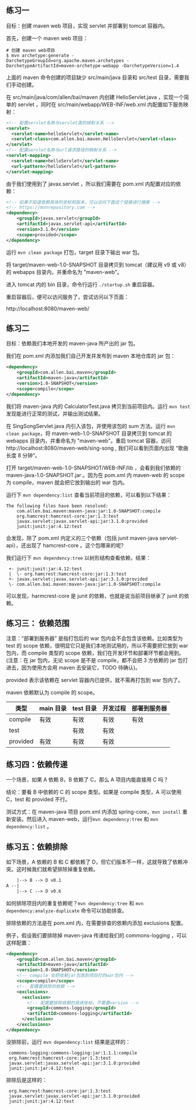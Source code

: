 ## 练习一

目标：创建 maven web 项目，实现 servlet 并部署到 tomcat 容器内。

首先，创建一个 maven web 项目：

```shell
# 创建 maven web项目
$ mvn archetype:generate -DarchetypeGroupId=org.apache.maven.archetypes -DarchetypeArtifactId=maven-archetype-webapp -DarchetypeVersion=1.4
```

上面的 maven 命令创建的项目缺少 src/main/java 目录和 src/test 目录，需要我们手动创建。

在 src/main/java/com/allen/bai/maven 内创建 HelloServlet.java ，实现一个简单的 servlet ，同时在 src/main/webapp/WEB-INF/web.xml 内配置如下服务映射：

```XML
<!-- 配置servlet名称与servlet类的映射关系 -->
<servlet>
  <servlet-name>helloServlet</servlet-name>
  <servlet-class>com.allen.bai.maven.HelloServlet</servlet-class>
</servlet>
<!-- 配置servlet名称与url请求路径的映射关系 -->
<servlet-mapping>
  <servlet-name>helloServlet</servlet-name>
  <url-pattern>/helloServlet</url-pattern>
</servlet-mapping>
```

由于我们使用到了 javax.servlet ，所以我们需要在 pom.xml 内配置对应的依赖：

```XML
<!-- 如果不知道依赖具体的坐标和版本，可以访问下面这个链接进行搜索 -->
<!-- https://mvnrepository.com -->
<dependency>
    <groupId>javax.servlet</groupId>
    <artifactId>javax.servlet-api</artifactId>
    <version>3.1.0</version>
    <scope>provided</scope>
</dependency>
```

运行 `mvn clean package` 打包，target 目录下输出 war 包。

将 target/maven-web-1.0-SNAPSHOT 目录拷贝到 tomcat（建议用 v9 或 v8） 的 webapps 目录内，并重命名为 "maven-web"。

进入 tomcat 内的 bin 目录，命令行运行 `./startup.sh` 重启容器。

重启容器后，便可以访问服务了，尝试访问以下页面：

http://localhost:8080/maven-web/

## 练习二

目标：依赖我们本地开发的 maven-java 所产出的 jar 包。

我们在 pom.xml 内添加我们自己开发并发布到 maven 本地仓库的 jar 包：

```XML
<dependency>
    <groupId>com.allen.bai.maven</groupId>
    <artifactId>maven-java</artifactId>
    <version>1.0-SNAPSHOT</version>
    <scope>compile</scope>
</dependency>
```

我们将 maven-java 内的 CalculatorTest.java 拷贝到当前项目内。运行 `mvn test` 发现能进行正常的测试，并输出测试结果。

在 SingSongServlet.java 内引入该包，并使用该包的 sum 方法。运行 `mvn clean package`，将 maven-web-1.0-SNAPSHOT 目录拷贝到 tomcat 的 webapps 目录内，并重命名为 "maven-web"。重启 tomcat 容器，访问 http://localhost:8080/maven-web/sing-song , 我们可以看到页面内出现 “歌曲长度 8 分钟”。

打开 target/maven-web-1.0-SNAPSHOT/WEB-INF/lib ，会看到我们依赖的 maven-java-1.0-SNAPSHOT.jar 。因为在 pom.xml 内 maven-web 的 scope 为 compile，maven 就会把它放到输出的 war 包内。

运行下 `mvn dependency:list` 查看当前项目的依赖，可以看到以下结果：

```shell
The following files have been resolved:
    com.allen.bai.maven:maven-java:jar:1.0-SNAPSHOT:compile
    org.hamcrest:hamcrest-core:jar:1.3:test
    javax.servlet:javax.servlet-api:jar:3.1.0:provided
    junit:junit:jar:4.12:test
```

会发现，除了 pom.xml 内定义的三个依赖（包括 junit maven-java servlet-api），还出现了 hamcrest-core 。这个包哪来的呢?

我们运行下 `mvn dependency:tree` 以树形结构查看依赖，结果：

```shell
 +- junit:junit:jar:4.12:test
 |  \- org.hamcrest:hamcrest-core:jar:1.3:test
 +- javax.servlet:javax.servlet-api:jar:3.1.0:provided
 \- com.allen.bai.maven:maven-java:jar:1.0-SNAPSHOT:compile
```

可以发现，harmcrest-core 是 junit 的依赖，也就是说当前项目继承了 junit 的依赖。

## 练习三： 依赖范围

注意：“部署到服务器” 是指打包后的 war 包内会不会包含该依赖。比如类型为 test 的 scope 依赖，很明显它只是我们本地测试用的，所以不需要把它放到 war 包内，而 compile 类型的 scope 依赖，我们在开发环节和部署环节都会用到。(注意：在 jar 包内，无论 scope 是不是 compile，都不会把 3 方依赖的 jar 包打进去，因为使用方会用 maven 去安装它，TODO 待确认)。

provided 表示该依赖在 servlet 容器内已提供，就不需再打包到 war 包内了。

maven 依赖默认为 compile 的 scope。

| 类型     | main 目录 | test 目录 | 开发过程 | 部署到服务器 |
| -------- | --------- | --------- | -------- | ------------ |
| compile  | 有效      | 有效      | 有效     | 有效         |
| test     |           | 有效      | 有效     |              |
| provided | 有效      | 有效      | 有效     |              |

## 练习四：依赖传递

一个场景，如果 A 依赖 B，B 依赖了 C，那么 A 项目内能直接用 C 吗？

结论：要看 B 中依赖的 C 的 scope 类型。如果是 compile 类型，A 可以使用 C，test 和 provided 不行。

测试方式：在 maven-java 项目 pom.xml 内添加 spring-core，`mvn install` 重新安装。然后进入 maven-web，运行`mvn dependency:tree` 和 `mvn dependency:list` 。

## 练习五：依赖排除

如下场景，A 依赖的 B 和 C 都依赖了 D，但它们版本不一样，这就导致了依赖冲突。这时候我们就希望排除掉重复依赖。

```txt
    |--> B --> D v0.1
A --|
    |--> C --> D v0.6
```

如何排除项目内的重复依赖呢？`mvn dependency:tree` 和 `mvn dependency:analyze-duplicate` 命令可以协助排查。

排除依赖的方法是在 pom.xml 内，在需要排查的依赖内添加 exclusions 配置。

例子，假设我们要排除掉 maven-java 传递给我们的 commons-logging ，可以这样配置：

```xml
<dependency>
    <groupId>com.allen.bai.maven</groupId>
    <artifactId>maven-java</artifactId>
    <version>1.0-SNAPSHOT</version>
    <!-- compile 会把依赖jar包放到项目打的war包内 -->
    <scope>compile</scope>
    <!-- 配置要排除的依赖 -->
    <exclusions>
      <exclusion>
        <!-- 配置要排除依赖的具体坐标，不需要version -->
        <groupId>commons-logging</groupId>
        <artifactId>commons-logging</artifactId>
      </exclusion>
    </exclusions>
</dependency>
```

没排除前，运行 `mvn dependency:list` 结果是这样的：

```text
 commons-logging:commons-logging:jar:1.1.1:compile
 org.hamcrest:hamcrest-core:jar:1.3:test
 javax.servlet:javax.servlet-api:jar:3.1.0:provided
 junit:junit:jar:4.12:test
```

排除后是这样的：

```text
 org.hamcrest:hamcrest-core:jar:1.3:test
 javax.servlet:javax.servlet-api:jar:3.1.0:provided
 junit:junit:jar:4.12:test
```
